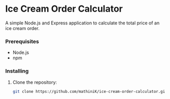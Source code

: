 # Ice Cream Order Calculator
A simple Node.js and Express application to calculate the total price of an ice cream order.

### Prerequisites
- Node.js
- npm

### Installing
1. Clone the repository:
   ```sh
   git clone https://github.com/mathiniK/ice-cream-order-calculator.git
